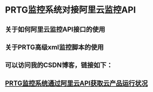# PRTG监控系统对接阿里云监控API
## 关于如何阿里云监控API接口的使用
## 关于PRTG高级xml监控脚本的使用
## 可以访问我的CSDN博客，链接如下：
## [PRTG监控系统通过阿里云API获取云产品运行状况](https://ctsdn.blog.csdn.net/article/details/107085552)
